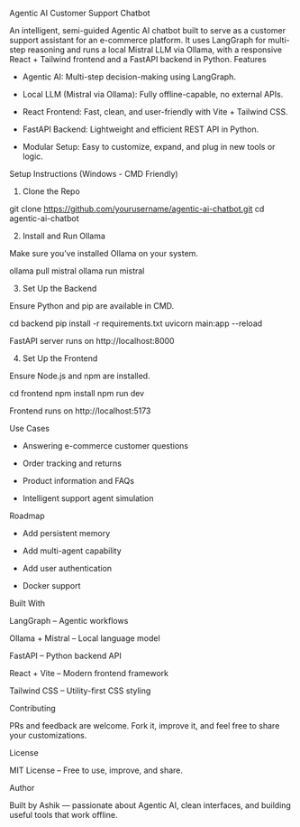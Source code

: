 Agentic AI Customer Support Chatbot

An intelligent, semi-guided Agentic AI chatbot built to serve as a customer support assistant for an e-commerce platform. It uses LangGraph for multi-step reasoning and runs a local Mistral LLM via Ollama, with a responsive React + Tailwind frontend and a FastAPI backend in Python.
Features

  - Agentic AI: Multi-step decision-making using LangGraph.

  - Local LLM (Mistral via Ollama): Fully offline-capable, no external APIs.

  - React Frontend: Fast, clean, and user-friendly with Vite + Tailwind CSS.

  - FastAPI Backend: Lightweight and efficient REST API in Python.

  - Modular Setup: Easy to customize, expand, and plug in new tools or logic.

 
Setup Instructions (Windows - CMD Friendly)

1. Clone the Repo

git clone https://github.com/yourusername/agentic-ai-chatbot.git
cd agentic-ai-chatbot

2. Install and Run Ollama

Make sure you’ve installed Ollama on your system.

ollama pull mistral
ollama run mistral

3. Set Up the Backend

Ensure Python and pip are available in CMD.

cd backend
pip install -r requirements.txt
uvicorn main:app --reload

FastAPI server runs on http://localhost:8000

4. Set Up the Frontend

Ensure Node.js and npm are installed.

cd frontend
npm install
npm run dev

Frontend runs on http://localhost:5173

Use Cases

  - Answering e-commerce customer questions

  - Order tracking and returns

  - Product information and FAQs

  - Intelligent support agent simulation

Roadmap

- Add persistent memory

- Add multi-agent capability

- Add user authentication

- Docker support

Built With

LangGraph – Agentic workflows

Ollama + Mistral – Local language model

FastAPI – Python backend API

React + Vite – Modern frontend framework

Tailwind CSS – Utility-first CSS styling


Contributing

PRs and feedback are welcome. Fork it, improve it, and feel free to share your customizations.

License

MIT License – Free to use, improve, and share.

Author

Built by Ashik — passionate about Agentic AI, clean interfaces, and building useful tools that work offline.

